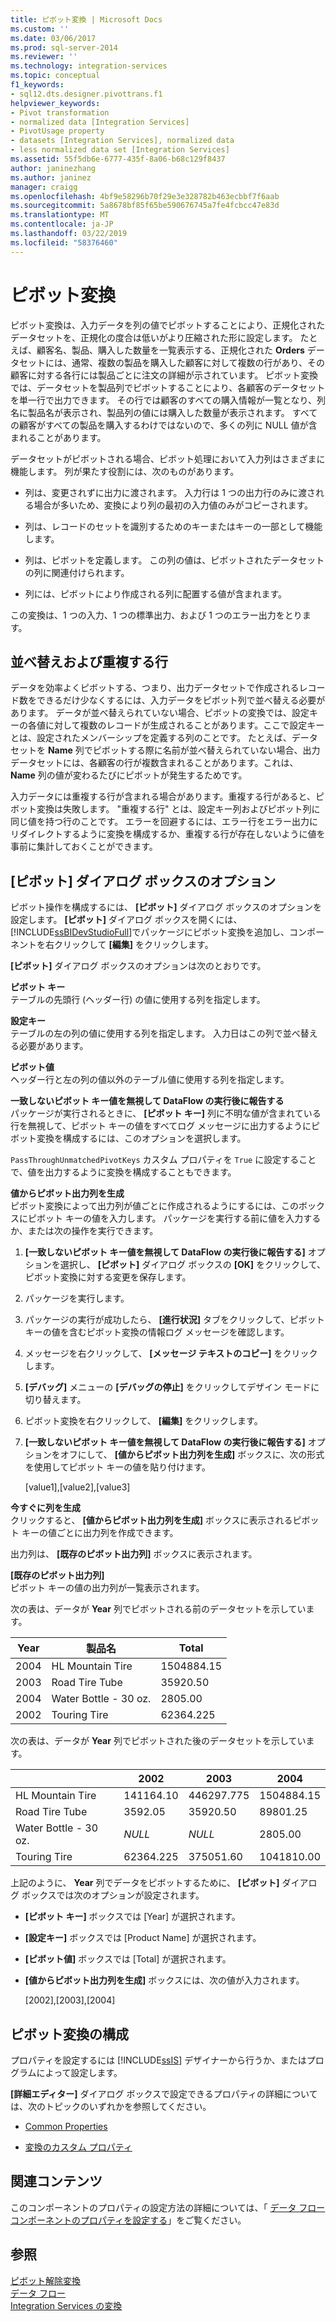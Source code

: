 ```yaml
---
title: ピボット変換 | Microsoft Docs
ms.custom: ''
ms.date: 03/06/2017
ms.prod: sql-server-2014
ms.reviewer: ''
ms.technology: integration-services
ms.topic: conceptual
f1_keywords:
- sql12.dts.designer.pivottrans.f1
helpviewer_keywords:
- Pivot transformation
- normalized data [Integration Services]
- PivotUsage property
- datasets [Integration Services], normalized data
- less normalized data set [Integration Services]
ms.assetid: 55f5db6e-6777-435f-8a06-b68c129f8437
author: janinezhang
ms.author: janinez
manager: craigg
ms.openlocfilehash: 4bf9e58296b70f29e3e328782b463ecbbf7f6aab
ms.sourcegitcommit: 5a8678bf85f65be590676745a7fe4fcbcc47e83d
ms.translationtype: MT
ms.contentlocale: ja-JP
ms.lasthandoff: 03/22/2019
ms.locfileid: "58376460"
---
```

# <a name="pivot-transformation"></a>ピボット変換
  ピボット変換は、入力データを列の値でピボットすることにより、正規化されたデータセットを、正規化の度合は低いがより圧縮された形に設定します。 たとえば、顧客名、製品、購入した数量を一覧表示する、正規化された **Orders** データセットには、通常、複数の製品を購入した顧客に対して複数の行があり、その顧客に対する各行には製品ごとに注文の詳細が示されています。 ピボット変換では、データセットを製品列でピボットすることにより、各顧客のデータセットを単一行で出力できます。 その行では顧客のすべての購入情報が一覧となり、列名に製品名が表示され、製品列の値には購入した数量が表示されます。 すべての顧客がすべての製品を購入するわけではないので、多くの列に NULL 値が含まれることがあります。  
  
 データセットがピボットされる場合、ピボット処理において入力列はさまざまに機能します。 列が果たす役割には、次のものがあります。  
  
-   列は、変更されずに出力に渡されます。 入力行は 1 つの出力行のみに渡される場合が多いため、変換により列の最初の入力値のみがコピーされます。  
  
-   列は、レコードのセットを識別するためのキーまたはキーの一部として機能します。  
  
-   列は、ピボットを定義します。 この列の値は、ピボットされたデータセットの列に関連付けられます。  
  
-   列には、ピボットにより作成される列に配置する値が含まれます。  
  
 この変換は、1 つの入力、1 つの標準出力、および 1 つのエラー出力をとります。  
  
## <a name="sort-and-duplicate-rows"></a>並べ替えおよび重複する行  
 データを効率よくピボットする、つまり、出力データセットで作成されるレコード数をできるだけ少なくするには、入力データをピボット列で並べ替える必要があります。 データが並べ替えられていない場合、ピボットの変換では、設定キーの各値に対して複数のレコードが生成されることがあります。ここで設定キーとは、設定されたメンバーシップを定義する列のことです。 たとえば、データセットを **Name** 列でピボットする際に名前が並べ替えられていない場合、出力データセットには、各顧客の行が複数含まれることがあります。これは、 **Name** 列の値が変わるたびにピボットが発生するためです。  
  
 入力データには重複する行が含まれる場合があります。重複する行があると、ピボット変換は失敗します。 "重複する行" とは、設定キー列およびピボット列に同じ値を持つ行のことです。 エラーを回避するには、エラー行をエラー出力にリダイレクトするように変換を構成するか、重複する行が存在しないように値を事前に集計しておくことができます。  
  
##  <a name="options"></a> [ピボット] ダイアログ ボックスのオプション  
 ピボット操作を構成するには、 **[ピボット]** ダイアログ ボックスのオプションを設定します。 **[ピボット]** ダイアログ ボックスを開くには、 [!INCLUDE[ssBIDevStudioFull](../../../includes/ssbidevstudiofull-md.md)]でパッケージにピボット変換を追加し、コンポーネントを右クリックして **[編集]** をクリックします。  
  
 **[ピボット]** ダイアログ ボックスのオプションは次のとおりです。  
  
 **ピボット キー**  
 テーブルの先頭行 (ヘッダー行) の値に使用する列を指定します。  
  
 **設定キー**  
 テーブルの左の列の値に使用する列を指定します。 入力日はこの列で並べ替える必要があります。  
  
 **ピボット値**  
 ヘッダー行と左の列の値以外のテーブル値に使用する列を指定します。  
  
 **一致しないピボット キー値を無視して DataFlow の実行後に報告する**  
 パッケージが実行されるときに、 **[ピボット キー]** 列に不明な値が含まれている行を無視して、ピボット キーの値をすべてログ メッセージに出力するようにピボット変換を構成するには、このオプションを選択します。  
  
 `PassThroughUnmatchedPivotKeys` カスタム プロパティを `True` に設定することで、値を出力するように変換を構成することもできます。  
  
 **値からピボット出力列を生成**  
 ピボット変換によって出力列が値ごとに作成されるようにするには、このボックスにピボット キーの値を入力します。 パッケージを実行する前に値を入力するか、または次の操作を実行できます。  
  
1.  **[一致しないピボット キー値を無視して DataFlow の実行後に報告する]** オプションを選択し、 **[ピボット]** ダイアログ ボックスの **[OK]** をクリックして、ピボット変換に対する変更を保存します。  
  
2.  パッケージを実行します。  
  
3.  パッケージの実行が成功したら、 **[進行状況]** タブをクリックして、ピボット キーの値を含むピボット変換の情報ログ メッセージを確認します。  
  
4.  メッセージを右クリックして、 **[メッセージ テキストのコピー]** をクリックします。  
  
5.  **[デバッグ]** メニューの **[デバッグの停止]** をクリックしてデザイン モードに切り替えます。  
  
6.  ピボット変換を右クリックして、 **[編集]** をクリックします。  
  
7.  **[一致しないピボット キー値を無視して DataFlow の実行後に報告する]** オプションをオフにして、 **[値からピボット出力列を生成]** ボックスに、次の形式を使用してピボット キーの値を貼り付けます。  
  
     [value1],[value2],[value3]  
  
 **今すぐに列を生成**  
 クリックすると、 **[値からピボット出力列を生成]** ボックスに表示されるピボット キーの値ごとに出力列を作成できます。  
  
 出力列は、 **[既存のピボット出力列]** ボックスに表示されます。  
  
 **[既存のピボット出力列]**  
 ピボット キーの値の出力列が一覧表示されます。  
  
 次の表は、データが **Year** 列でピボットされる前のデータセットを示しています。  
  
|Year|製品名|Total|  
|----------|------------------|-----------|  
|2004|HL Mountain Tire|1504884.15|  
|2003|Road Tire Tube|35920.50|  
|2004|Water Bottle - 30 oz.|2805.00|  
|2002|Touring Tire|62364.225|  
  
 次の表は、データが **Year** 列でピボットされた後のデータセットを示しています。  
  
||2002|2003|2004|  
|-|----------|----------|----------|  
|HL Mountain Tire|141164.10|446297.775|1504884.15|  
|Road Tire Tube|3592.05|35920.50|89801.25|  
|Water Bottle - 30 oz.|*NULL*|*NULL*|2805.00|  
|Touring Tire|62364.225|375051.60|1041810.00|  
  
 上記のように、 **Year** 列でデータをピボットするために、 **[ピボット]** ダイアログ ボックスでは次のオプションが設定されます。  
  
-   **[ピボット キー]** ボックスでは [Year] が選択されます。  
  
-   **[設定キー]** ボックスでは [Product Name] が選択されます。  
  
-   **[ピボット値]** ボックスでは [Total] が選択されます。  
  
-   **[値からピボット出力列を生成]** ボックスには、次の値が入力されます。  
  
     [2002],[2003],[2004]  
  
## <a name="configuration-of-the-pivot-transformation"></a>ピボット変換の構成  
 プロパティを設定するには [!INCLUDE[ssIS](../../../includes/ssis-md.md)] デザイナーから行うか、またはプログラムによって設定します。  
  
 **[詳細エディター]** ダイアログ ボックスで設定できるプロパティの詳細については、次のトピックのいずれかを参照してください。  
  
-   [Common Properties](../../common-properties.md)  
  
-   [変換のカスタム プロパティ](transformation-custom-properties.md)  
  
## <a name="related-content"></a>関連コンテンツ  
 このコンポーネントのプロパティの設定方法の詳細については、「 [データ フロー コンポーネントのプロパティを設定する](../set-the-properties-of-a-data-flow-component.md)」をご覧ください。  
  
## <a name="see-also"></a>参照  
 [ピボット解除変換](pivot-transformation.md)   
 [データ フロー](../data-flow.md)   
 [Integration Services の変換](integration-services-transformations.md)  
  
  
